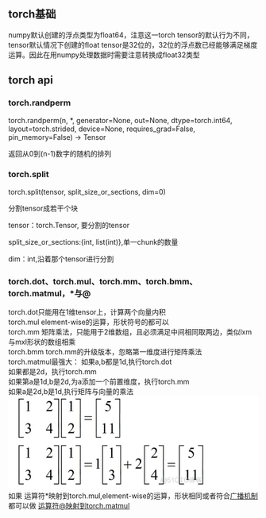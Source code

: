 ## torch基础
numpy默认创建的浮点类型为float64，注意这一torch tensor的默认行为不同，tensor默认情况下创建的float tensor是32位的，32位的浮点数已经能够满足梯度运算。因此在用numpy处理数据时需要注意转换成float32类型
## torch api
### torch.randperm

torch.randperm(n, *, generator=None, out=None, dtype=torch.int64, layout=torch.strided, device=None, requires_grad=False, pin_memory=False) → Tensor

返回从0到(n-1)数字的随机的排列

### torch.split

torch.split(tensor, split_size_or_sections, dim=0)

分割tensor成若干个块

tensor：torch.Tensor, 要分割的tensor

split_size_or_sections:{int, list(int)},单一chunk的数量

dim：int,沿着那个tensor进行分割

###  torch.dot、torch.mul、torch.mm、torch.bmm、torch.matmul，*与@
torch.dot只能用在1维tensor上，计算两个向量内积</br>
torch.mul element-wise的运算，形状符号的都可以</br>
torch.mm 矩阵乘法，只能用于2维数组，且必须满足中间相同取两边，类似lxm与mxl形状的数组相乘</br>
torch.bmm torch.mm的升级版本，忽略第一维度进行矩阵乘法</br>
torch.matmul最强大：
如果a,b都是1d,执行torch.dot</br>
如果都是2d，执行torch.mm</br>
如果第a是1d,b是2d,为a添加一个前置维度，执行torch.mm</br>
如果a是2d,b是1d,执行矩阵与向量的乘法</br>
![img.png](img.png) </br>
如果
运算符*映射到torch.mul,element-wise的运算，形状相同或者符合[广播机制](CodeForTool/np/README.md)都可以做
运算符@映射到torch.matmul

